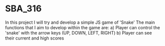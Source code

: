 # SBA_316
In this project I will try and develop a simple JS game of 'Snake'
The main functions that I aim to develop within the game are:
  a) Player can control the 'snake' with the arrow keys (UP, DOWN, LEFT, RIGHT)
  b) Player can see their current and high scores
